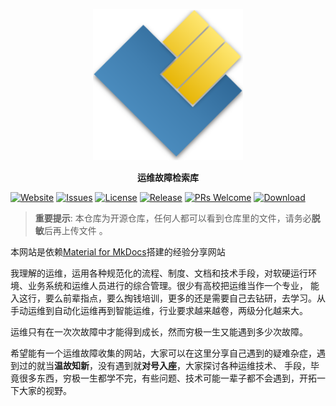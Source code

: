<p align="center">
  <a href="">
    <img src=".github/assets/logo.svg" width="240" alt="Material for MkDocs">
  </a>
</p>
<p align="center">
  <strong>
    运维故障检索库
  </strong>
</p>

<p align="">
  <a href="http://wiki.chenshanb3.com"><img 
   src="https://img.shields.io/badge/官方网站-wiki.chenshanb3.com-brightgreen?logo=Google Chrome" 
   alt="Website" /></a>
  <a href="https://github.com/chenshanb3/markdown/issues"><img
    src="https://img.shields.io/bitbucket/issues/chanshanb3/markdown"
    alt="Issues"
  /></a>
  <a href="https://github.com/chenshanb3/markdown/blob/main/LICENSE"><img
    src="https://img.shields.io/github/license/chenshanb3/markdown" 
    alt="License"
  /></a>
  <a href="https://github.com/chenshanb3/markdown/releases"><img 
    src="https://img.shields.io/github/v/release/chenshanb3/markdown" 
    alt="Release"
  /></a>
  <a href="https://github.com/chenshanb3/markdown/pulls"><img 
    src="https://img.shields.io/badge/PRs-welcome-brightgreen.svg" 
    alt="PRs Welcome"
  /></a>
  <a href="https://github.com/chenshanb3/markdown/releases"><img 
   src="https://img.shields.io/github/downloads/chenshanb3/markdown/latest/total" 
   alt="Download" /></a>
</p>

> **重要提示**:  本仓库为开源仓库，任何人都可以看到仓库里的文件，请务必**脱敏**后再上传文件 。

本网站是依赖[Material for MkDocs](https://github.com/squidfunk/mkdocs-material)搭建的经验分享网站

我理解的运维，运用各种规范化的流程、制度、文档和技术手段，对软硬运行环境、业务系统和运维人员进行的综合管理。很少有高校把运维当作一个专业，
能入这行，要么前辈指点，要么掏钱培训，更多的还是需要自己去钻研，去学习。从手动运维到自动化运维再到智能运维，行业要求越来越卷，两级分化越来大。

运维只有在一次次故障中才能得到成长，然而穷极一生又能遇到多少次故障。

希望能有一个运维故障收集的网站，大家可以在这里分享自己遇到的疑难杂症，遇到过的就当**温故知新**，没有遇到就**对号入座**，大家探讨各种运维技术、
手段，毕竟很多东西，穷极一生都学不完，有些问题、技术可能一辈子都不会遇到，开拓一下大家的视野。